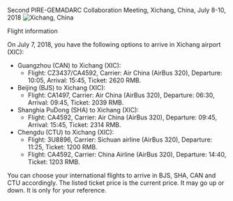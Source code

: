  Second PIRE-GEMADARC Collaboration Meeting, Xichang, China, July 8-10, 2018 
 ![Xichang, China](https://drive.google.com/uc?id=1LlOecTJfrjyPGYUeNNYadbR0tiThvAIR)
 
 Flight information
 
  On July 7, 2018, you have the following options  to arrive in Xichang airport (XIC): 
  * Guangzhou (CAN) to Xichang (XIC):
    * Flight: CZ3437/CA4592, Carrier: Air China (AirBus 320), Departure: 10:05, Arrival: 15:45, Ticket: 2620 RMB.
  * Beijing (BJS) to Xichang (XIC):
    * Flight: CA1497, Carrier: Air China (AirBus 320), Departure: 06:30, Arrival: 09:45, Ticket: 2039 RMB.
  * Shanghia PuDong (SHA) to Xichang (XIC):
    * Flight: CA4592, Carrier: Air China (AirBus 320), Departure: 09:45, Arrival: 15:45, Ticket: 2314 RMB.
  * Chengdu (CTU) to Xichang (XIC):
    * Flight: 3U8896, Carrier: Sichuan airline (AirBus 320), Departure: 11:25, Ticket: 1200 RMB.
    * Flight: CA4592, Carrier: China Airline (AirBus 320), Departure: 14:40, Ticket: 1203 RMB.
    
  You can choose your international flights to arrive in BJS, SHA, CAN and CTU accordingly. The listed ticket price is the current price. It may go up or down. It is only for your reference.  
   


             


              


          
 


